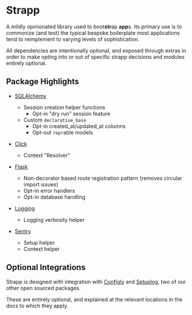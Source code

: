 # Strapp

A mildly opinionated library used to boot**str**ap **app**s. Its primary use is to commonize
(and test) the typical bespoke boilerplate most applications tend to reimplement to
varying levels of sophistication.

All dependencies are intentionally optional, and exposed through extras in order to make
opting into or out of specific strapp decisions and modules entirely optional.

## Package Highlights

* [SQLAlchemy](https://strapp.readthedocs.io/latest/sqlalchemy.html)
  * Session creation helper functions
    * Opt-in "dry run" session feature
  * Custom `declarative_base`
    * Opt-in created_at/updated_at columns
    * Opt-out `repr`able models

* [Click](https://strapp.readthedocs.io/latest/click.html)
  * Context "Resolver"
* [Flask](https://strapp.readthedocs.io/latest/flask.html)
  * Non-decorator based route registration pattern (removes circular import issues)
  * Opt-in error handlers
  * Opt-in database handling
* [Logging](https://strapp.readthedocs.io/latest/logging.html)
  * Logging verbosity helper
* [Sentry](https://strapp.readthedocs.io/latest/sentry.html)
  * Setup helper
  * Context helper

## Optional Integrations

Strapp is designed with integration with [Configly](https://configly.readthedocs.org/latest) and
[Setuplog](https://setuplog.readthedocs.org/latest), two of our other open sourced packages.

These are entirely optional, and explained at the relevant locations in the docs
to which they apply.
